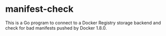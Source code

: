 # manifest-check

This is a Go program to connect to a Docker Registry storage backend and
check for bad manifests pushed by Docker 1.8.0.
